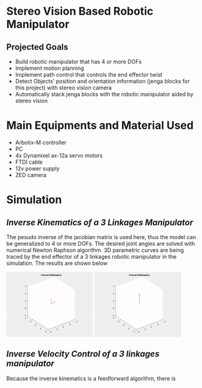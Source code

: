 # Stereo Vision Based Robotic Manipulator
## Projected Goals
* Build robotic manipulator that has 4 or more DOFs
* Implement motion planning
* Implement path control that controls the end effector twist
* Detect Objects' position and orientation information (jenga blocks for this project) with stereo vision camera
* Automatically stack jenga blocks with the robotic manipulator aided by stereo vision


# Main Equipments and Material Used
* Arbotix-M controller
* PC
* 4x Dynamixel ax-12a servo motors
* FTDI cable
* 12v power supply
* ZED camera
# Simulation
## *Inverse Kinematics of a 3 Linkages Manipulator*
The pesudo inverse of the jacobian matrix is used here, thus the model can be generalized to 4 or more DOFs. The desired joint angles are solved with numerical Newton Raphson algorithm.
3D parametric curves are being traced by the end effector of a 3 linkages robotic manipulator in the simulation. The results are shown below

<p float="left">
   <img src="https://github.com/SamoaChen/Stereo-Vision-Based-Robotic-Manipulator/blob/main/image/SPIRAL.gif" width="45%" height="45%">
   <img src="https://github.com/SamoaChen/Stereo-Vision-Based-Robotic-Manipulator/blob/main/image/HEART.gif" width="45%" height="45%">
</p>


## *Inverse Velocity Control of a 3 linkages manipulator*
Because the inverse kinematics is a feedforward algorithm, there is 

